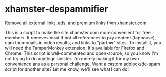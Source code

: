 # xhamster-despammifier
Remove all external links, ads, and premium links from xhamster.com

This is a script to make the site xhamster.com more convenient for free members. It removes most if not all references to pay content (faphouse), cam thumbnails in video results, and links to "partner" sites. To install it, you will need the TamperMonkey extension. It's available for Firefox and Chrome. This script is well-commented and open-source, so you know I'm not trying to do anythign sinister. I'm merely making it for my own convenience ans as a personal challenge. Want a custom adblock/de-spam script for another site? Let me know, we'll see what I can do!


